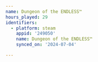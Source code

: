 ```yaml
---
name: Dungeon of the ENDLESS™
hours_played: 29
identifiers:
  - platform: steam
    appid: '249050'
    name: Dungeon of the ENDLESS™
    synced_on: '2024-07-04'

---
```

